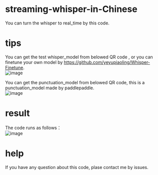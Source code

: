 # streaming-whisper-in-Chinese
You can turn the whisper to real_time by this code.
# tips
You can get the test whisper_model from belowed QR code , or you can finetune your own model by https://github.com/yeyupiaoling/Whisper-Finetune.            
![image](https://github.com/white1-doggy/streaming-whisper-in-Chinese/assets/76698816/edfc4944-9275-46d9-96ed-c04059006af0)        

You can get the punctuation_model from belowed QR code, this is a punctuation_model made by paddlepaddle.    
![image](https://github.com/white1-doggy/streaming-whisper-in-Chinese/assets/76698816/26767cd5-4344-404f-bc56-a6635478a06e)       

# result
The code runs as follows：   
![image](https://github.com/white1-doggy/streaming-whisper-in-Chinese/assets/76698816/f76e180c-cb0f-4021-9284-cde664f0d8f5)

# help
If you have any question about this code, plase contact me by issues.
